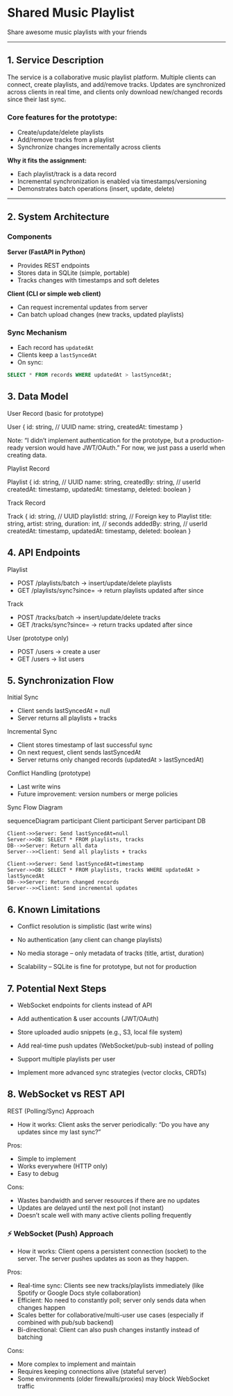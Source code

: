# Shared Music Playlist
Share awesome music playlists with your friends

---

## 1. Service Description

The service is a collaborative music playlist platform. Multiple clients can connect, create playlists, and add/remove tracks. Updates are synchronized across clients in real time, and clients only download new/changed records since their last sync.

### Core features for the prototype:
- Create/update/delete playlists  
- Add/remove tracks from a playlist  
- Synchronize changes incrementally across clients  

**Why it fits the assignment:**
- Each playlist/track is a data record  
- Incremental synchronization is enabled via timestamps/versioning  
- Demonstrates batch operations (insert, update, delete)  

---

## 2. System Architecture

### Components

**Server (FastAPI in Python)**  
- Provides REST endpoints  
- Stores data in SQLite (simple, portable)  
- Tracks changes with timestamps and soft deletes  

**Client (CLI or simple web client)**  
- Can request incremental updates from server  
- Can batch upload changes (new tracks, updated playlists)  

### Sync Mechanism
- Each record has `updatedAt`  
- Clients keep a `lastSyncedAt`  
- On sync:  
```sql
SELECT * FROM records WHERE updatedAt > lastSyncedAt;
```

## 3. Data Model

User Record (basic for prototype)

User {
  id: string,          // UUID
  name: string,
  createdAt: timestamp
}

Note:
“I didn’t implement authentication for the prototype, but a production-ready version would have JWT/OAuth.”
For now, we just pass a userId when creating data.

Playlist Record

Playlist {
  id: string,          // UUID
  name: string,
  createdBy: string,   // userId
  createdAt: timestamp,
  updatedAt: timestamp,
  deleted: boolean
}

Track Record

Track {
  id: string,          // UUID
  playlistId: string,  // Foreign key to Playlist
  title: string,
  artist: string,
  duration: int,       // seconds
  addedBy: string,     // userId
  createdAt: timestamp,
  updatedAt: timestamp,
  deleted: boolean
}

## 4. API Endpoints

Playlist
- POST /playlists/batch → insert/update/delete playlists
- GET /playlists/sync?since=<timestamp> → return playlists updated after since

Track
- POST /tracks/batch → insert/update/delete tracks
- GET /tracks/sync?since=<timestamp> → return tracks updated after since

User (prototype only)
- POST /users → create a user
- GET /users → list users

## 5. Synchronization Flow
Initial Sync
- Client sends lastSyncedAt = null
- Server returns all playlists + tracks

Incremental Sync
- Client stores timestamp of last successful sync
- On next request, client sends lastSyncedAt
- Server returns only changed records (updatedAt > lastSyncedAt)

Conflict Handling (prototype)
- Last write wins
- Future improvement: version numbers or merge policies

Sync Flow Diagram

sequenceDiagram
    participant Client
    participant Server
    participant DB

    Client->>Server: Send lastSyncedAt=null
    Server->>DB: SELECT * FROM playlists, tracks
    DB-->>Server: Return all data
    Server-->>Client: Send all playlists + tracks

    Client->>Server: Send lastSyncedAt=timestamp
    Server->>DB: SELECT * FROM playlists, tracks WHERE updatedAt > lastSyncedAt
    DB-->>Server: Return changed records
    Server-->>Client: Send incremental updates

## 6. Known Limitations

- Conflict resolution is simplistic (last write wins)

- No authentication (any client can change playlists)

- No media storage – only metadata of tracks (title, artist, duration)

- Scalability – SQLite is fine for prototype, but not for production

## 7. Potential Next Steps

- WebSocket endpoints for clients instead of API

- Add authentication & user accounts (JWT/OAuth)

- Store uploaded audio snippets (e.g., S3, local file system)

- Add real-time push updates (WebSocket/pub-sub) instead of polling

- Support multiple playlists per user

- Implement more advanced sync strategies (vector clocks, CRDTs)

## 8. WebSocket vs REST API
REST (Polling/Sync) Approach

- How it works: Client asks the server periodically: “Do you have any updates since my last sync?”

Pros:
- Simple to implement
- Works everywhere (HTTP only)
- Easy to debug

Cons:
- Wastes bandwidth and server resources if there are no updates
- Updates are delayed until the next poll (not instant)
- Doesn’t scale well with many active clients polling frequently

### ⚡ WebSocket (Push) Approach

- How it works: Client opens a persistent connection (socket) to the server. The server pushes updates as soon as they happen.

Pros:
- Real-time sync: Clients see new tracks/playlists immediately (like Spotify or Google Docs style collaboration)
- Efficient: No need to constantly poll; server only sends data when changes happen
- Scales better for collaborative/multi-user use cases (especially if combined with pub/sub backend)
- Bi-directional: Client can also push changes instantly instead of batching

Cons:
- More complex to implement and maintain
- Requires keeping connections alive (stateful server)
- Some environments (older firewalls/proxies) may block WebSocket traffic



  

